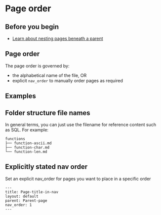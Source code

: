 # Page order

## Before you begin

* [Learn about nesting pages beneath a parent](/help-on-help/style-guide/content-nav-nesting-folder.md)

## Page order

The page order is governed by:

* the alphabetical name of the file, OR
* explicit `nav_order` to manually order pages as required

## Examples

## Folder structure file names

In general terms, you can just use the filename for reference content such as SQL. For example:

```
functions
├── function-ascii.md
├── function-char.md
└── function-len.md
```

## Explicitly stated nav order

Set an explicit nav_order for pages you want to place in a specific order
```
---
title: Page-title-in-nav
layout: default
parent: Parent-page
nav_order: 1
---
```
